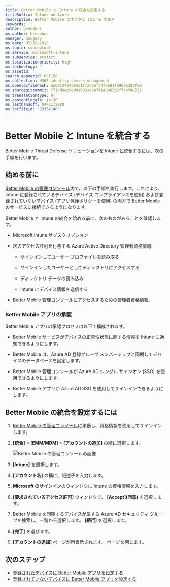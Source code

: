 ```yaml
---
title: Better Mobile と Intune の統合を設定する
titleSuffix: Intune on Azure
description: Better Mobile コネクタと Intune の統合
keywords: ''
author: brenduns
ms.author: brenduns
manager: dougeby
ms.date: 07/25/2018
ms.topic: conceptual
ms.service: microsoft-intune
ms.subservice: protect
ms.localizationpriority: high
ms.technology: ''
ms.assetid: ''
search.appverid: MET150
ms.collection: M365-identity-device-management
ms.openlocfilehash: a509c24e4b84c1f72a5efa4f6691f69b8a309f00
ms.sourcegitcommit: 7f17d6eb9dd41b031a6af4148863d2ffc4f49551
ms.translationtype: HT
ms.contentlocale: ja-JP
ms.lasthandoff: 04/21/2020
ms.locfileid: "79354140"
---
```

# <a name="integrate-better-mobile-with-intune"></a>Better Mobile と Intune を統合する

Better Mobile Threat Defense ソリューションを Intune と統合するには、次の手順を行います。

## <a name="before-you-begin"></a>始める前に

[Better Mobile の管理コンソール](https://aad.bmobi.net)内で、以下の手順を実行します。これにより、Intune に登録されているデバイス (デバイス コンプライアンスを使用) および登録されていないデバイス (アプリ保護ポリシーを使用) の両方で Better Mobile のサービスに接続できるようになります。

Better Mobile と Intune の統合を始める前に、次のものがあることを確認します。

- Microsoft Intune サブスクリプション

- 次のアクセス許可を付与する Azure Active Directory 管理者資格情報:

  - サインインしてユーザー プロファイルを読み取る

  - サインインしたユーザーとしてディレクトリにアクセスする

  - ディレクトリ データの読み込み

  - Intune にデバイス情報を送信する

- Better Mobile 管理コンソールにアクセスするための管理者資格情報。

### <a name="better-mobile-app-authorization"></a>Better Mobile アプリの承認

Better Mobile アプリの承認プロセスは以下で構成されます。

- Better Mobile サービスがデバイスの正常性状態に関する情報を Intune に通知できるようにします。

- Better Mobile は、Azure AD 登録グループ メンバーシップと同期してデバイスのデータベースを設定します。

- Better Mobile 管理コンソールが Azure AD シングル サインオン (SSO) を使用できるようにします。

- Better Mobile アプリが Azure AD SSO を使用してサインインできるようにします。

## <a name="to-set-up-better-mobile-integration"></a>Better Mobile の統合を設定するには

1. [Better Mobile の管理コンソール](https://aad.bmobi.net)に移動し、資格情報を使用してサインインします。
2. **[統合]**  >  **[EMM/MDM]**  >  **[アカウントの追加]** の順に選択します。

     ![Better Mobile の管理コンソールの画像](./media/better-mobile-mtd-connector-integration/better_mobile_console.png)

3. **[Intune]** を選択します。
4. **[アカウント名]** の横に、記述子を入力します。
5. **Microsoft のサインイン**のウィンドウに Intune の資格情報を入力します。
6. **[要求されているアクセス許可]** ウィンドウで、 **[Accept]\(同意\)** を選択します。
7. Better Mobile を同期するデバイスが属する Azure AD セキュリティ グループを検索し、一覧から選択します。 **[続行]** を選択します。
8. **[完了]** を選びます。
9. **[アカウントの追加]** ページが再表示されます。 ページを閉じます。

## <a name="next-steps"></a>次のステップ

- [登録されたデバイスに Better Mobile アプリを設定する](mtd-apps-ios-app-configuration-policy-add-assign.md)
- [登録されていないデバイスに Better Mobile アプリを設定する](mtd-add-apps-unenrolled-devices.md)
